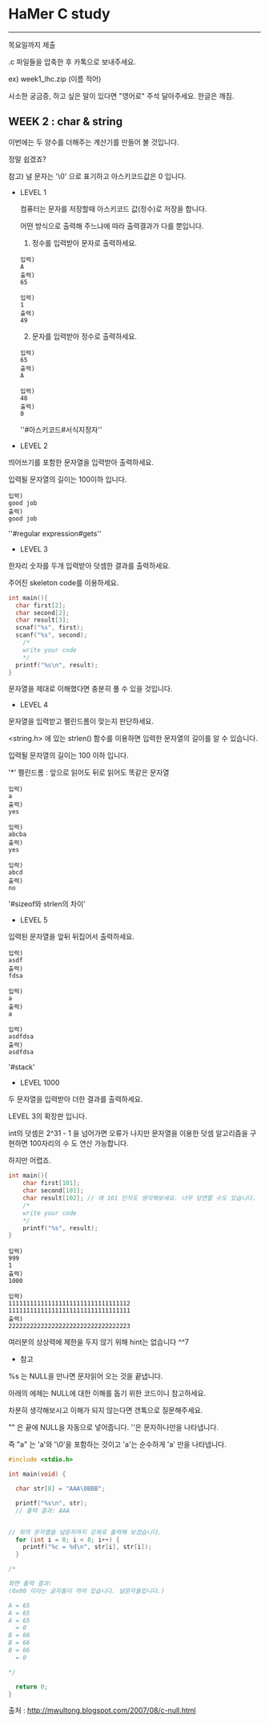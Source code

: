 # HaMer C study

---

목요일까지 제출

.c 파일들을 압축한 후 카톡으로 보내주세요.

ex) week1_lhc.zip (이름 적어)

사소한 궁금증, 하고 싶은 말이 있다면 "영어로" 주석 달아주세요. 한글은 깨짐.

## WEEK 2 : char & string

이번에는 두 양수를 더해주는 계산기를 만들어 볼 것입니다.

정말 쉽겠죠?

참고) 널 문자는 '\0' 으로 표기하고 아스키코드값은 0 입니다.

- LEVEL 1

  컴퓨터는 문자를 저장할때 아스키코드 값(정수)로 저장을 합니다.

  어떤 방식으로 출력해 주느냐에 따라 출력결과가 다를 뿐입니다.

  1) 정수를 입력받아 문자로 출력하세요.

  ```
  입력)
  A
  출력)
  65
  
  입력)
  1
  출력)
  49
  ```

  2) 문자를 입력받아 정수로 출력하세요.

  ```
  입력)
  65
  출력)
  A
  
  입력)
  48
  출력)
  0
  ```

  ''#아스키코드#서식지정자''



- LEVEL 2

띄어쓰기를 포함한 문자열을 입력받아 출력하세요.

입력될 문자열의 길이는 100이하 입니다.

```
입력)
good job
출력)
good job
```

''#regular expression#gets''



- LEVEL 3

한자리 숫자를 두개 입력받아 덧셈한 결과를 출력하세요.

주어진 skeleton code를 이용하세요.

```c
int main(){
  char first[2];
  char second[2];
  char result[3];
  scnaf("%s", first);
  scanf("%s", second);
 	/*
 	write your code
 	*/
  printf("%s\n", result);
}
```

문자열을 제대로 이해했다면 충분히 풀 수 있을 것입니다.



- LEVEL 4

문자열을 입력받고 팰린드롬이 맞는지 판단하세요.

<string.h> 에 있는 strlen() 함수를 이용하면 입력한 문자열의 길이를 알 수 있습니다.

입력될 문자열의 길이는 100 이하 입니다.

'*' 펠린드롬 : 앞으로 읽어도 뒤로 읽어도 똑같은 문자열

```
입력)
a
출력)
yes

입력)
abcba
출력)
yes

입력)
abcd
출력)
no
```

'#sizeof와 strlen의 차이'



- LEVEL 5

입력된 문자열을 앞뒤 뒤집어서 출력하세요.

```
입력)
asdf
출력)
fdsa

입력)
a
출력)
a

입력)
asdfdsa
출력)
asdfdsa
```

'#stack'



- LEVEL 1000

두 문자열을 입력받아 더한 결과를 출력하세요.

LEVEL 3의 확장판 입니다.

int의 덧셈은 2^31 - 1 을 넘어가면 오류가 나지만 문자열을 이용한 덧셈 알고리즘을 구현하면 100자리의 수 도 연산 가능합니다.

하지만 어렵죠.

```c
int main(){
	char first[101];
	char second[101];
	char result[102]; // 왜 101 인지도 생각해보세요. 너무 당연할 수도 있습니다.
	/*
	write your code
	*/
	printf("%s", result);
}
```

```
입력)
999
1
출력)
1000

입력)
1111111111111111111111111111111112
1111111111111111111111111111111111
출력)
2222222222222222222222222222222223
```

여러분의 상상력에 제한을 두지 않기 위해 hint는 없습니다 ^^7



- 참고

%s 는 NULL을 만나면 문자읽어 오는 것을 끝냅니다.

아래의 에제는 NULL에 대한 이해를 돕기 위한 코드이니 참고하세요.

차분히 생각해보시고 이해가 되지 않는다면 갠톡으로 질문해주세요.

"" 은 끝에 NULL을 자동으로 넣어줍니다. ''은 문자하나만을 나타냅니다.

즉 "a" 는 'a'와 '\0'을 포함하는 것이고 'a'는 순수하게 'a' 만을 나타냅니다.

```c
#include <stdio.h>

int main(void) {

  char str[8] = "AAA\0BBB";

  printf("%s\n", str);
  // 출력 결과: AAA


// 위의 문자열을 널문자까지 강제로 출력해 보겠습니다.
  for (int i = 0; i < 8; i++) {
    printf("%c = %d\n", str[i], str[i]);
  }

/*

화면 출력 결과:
(0x00 이라는 글자들이 끼어 있습니다. 널문자들입니다.)

A = 65
A = 65
A = 65
  = 0
B = 66
B = 66
B = 66
  = 0

*/

  return 0;
}


```

출처 : http://mwultong.blogspot.com/2007/08/c-null.html


